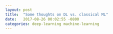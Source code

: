 ```yaml
---
layout: post
title:  "Some thoughts on DL vs. classical ML"
date:   2017-08-26 00:02:55 -0800
categories: deep-learning machine-learning
---
```

